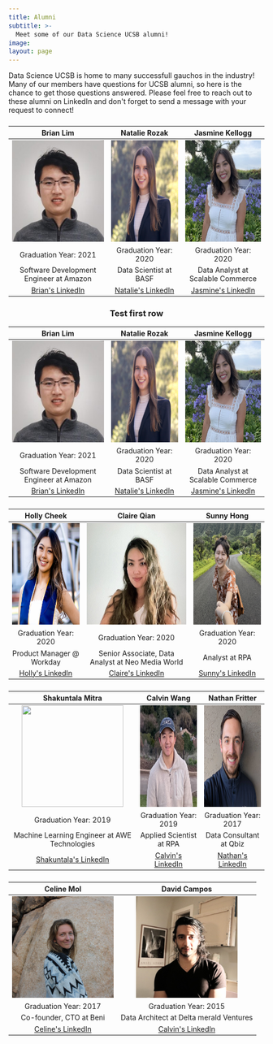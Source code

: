 ```yaml
---
title: Alumni
subtitle: >-
  Meet some of our Data Science UCSB alumni!
image:
layout: page
---
```


Data Science UCSB is home to many successfull gauchos in the industry! Many of our members have questions for UCSB alumni, so here is the chance to get those questions answered. Please feel free to reach out to these alumni on LinkedIn and don't forget to send a message with your request to connect!

<title> Featured Alumni</title>

<center><h3> </h3></center>

|   Brian Lim   | Natalie Rozak | Jasmine Kellogg |
|  :----------: |  :----------: |  :----------:  |
| <img src="/images/alumnipics/BrianLim.jpg" width="200" height="200" alt="Brian Lim">  | <img src="/images/alumnipics/NatalieRozak.jpg" width="200" height="200" alt="Natalie Rozak">  | <img src="/images/alumnipics/jasminekellogg.jpg" width="200" height="200" alt="Jasmine Kellogg">  |
| Graduation Year: 2021 | Graduation Year: 2020 | Graduation Year: 2020 |
| Software Development Engineer at Amazon | Data Scientist at BASF | Data Analyst at Scalable Commerce |
| [Brian's LinkedIn](https://www.linkedin.com/in/blimmie) | [Natalie's LinkedIn](https://www.linkedin.com/in/natalie-rozak-74147b13b/) | [Jasmine's LinkedIn](https://www.linkedin.com/in/jasmine-kellogg) | 


<center><h3> Test first row </h3></center>

| Brian Lim  |   Natalie Rozak   |  Jasmine Kellogg |
| :----------:           |   :----------:  |  :----------:   |
| <img src="/images/alumnipics/BrianLim.jpg" width="200" height="200">  | <img src="/images/alumnipics/NatalieRozak.jpg" width="200" height="200">  | <img src="/images/alumnipics/jasminekellogg.jpg" width="200" height="200">  |
| Graduation Year: 2021 | Graduation Year: 2020 | Graduation Year: 2020 |
| Software Development Engineer at Amazon | Data Scientist at BASF                            | Data Analyst at Scalable Commerce |
| [Brian's LinkedIn](https://www.linkedin.com/in/blimmie) | [Natalie's LinkedIn](https://www.linkedin.com/in/natalie-rozak-74147b13b/) | [Jasmine's LinkedIn](https://www.linkedin.com/in/jasmine-kellogg) | 

<center><h3> </h3></center>

| Holly Cheek | Claire Qian | Sunny Hong |
|  :----------: |  :----------: | :----------: |
| <img src="/images/alumnipics/HollyCheek.jpg" width="200" height="200" alt="Holly Cheek"> | <img src="/images/alumnipics/ClaireQian.jpg" width="200" height="200" alt="Claire Qian">  | <img src="/images/alumnipics/SunnyHong.jpg" width="200" height="200" alt="Sunny Hong">  |
| Graduation Year: 2020 | Graduation Year: 2020 | Graduation Year: 2020 |
| Product Manager @ Workday | Senior Associate, Data Analyst at Neo Media World | Analyst at RPA |
| [Holly's LinkedIn](https://www.linkedin.com/in/hollycheek) | [Claire's LinkedIn](https://www.linkedin.com/in/claire-q-6ba818120?trk=people-guest_people_search-card) | [Sunny's LinkedIn](https://www.linkedin.com/in/sunnysungheehong/) | 

<center><h3> </h3></center>

| Shakuntala Mitra |   Calvin Wang    |  Nathan Fritter  |
|  :----------:    |   :----------:   |   :----------:   |
| <img src="/images/alumnipics/mitra.jpg" width="200" height="200" style="width:200;">  | <img src="/images/alumnipics/CalvinWang.jpg" width="200" height="200" style="width:200;">  | <img src="/images/alumnipics/NathanFritter.jpg" width="200" height="200" style="width:200:">  |
| Graduation Year: 2019 | Graduation Year: 2019 | Graduation Year: 2017 |
| Machine Learning Engineer at AWE Technologies | Applied Scientist at RPA | Data Consultant at Qbiz |
| [Shakuntala's LinkedIn](https://www.linkedin.com/in/shakuntala-mitra) | [Calvin's LinkedIn](https://www.linkedin.com/in/calvinwang0628) | [Nathan's LinkedIn](https://www.linkedin.com/in/nathan-fritter/) | 


<center><h3>  </h3></center>

|   Celine Mol    |  David  Campos |
|   :----------:   |   :----------:  |
| <img src="/images/alumnipics/CelineMol.jpg" width="200" height="200" alt="Celine Mol">  | <img src="/images/alumnipics/DavidCampos.jpg" width="200" height="200" alt="David Campos">  |
| Graduation Year: 2017 | Graduation Year: 2015 |
| Co-founder, CTO at Beni | Data Architect at Delta merald Ventures |
| [Celine's LinkedIn](https://www.linkedin.com/in/celinemol) | [Calvin's LinkedIn](https://www.linkedin.com/in/dcamposliz/) |